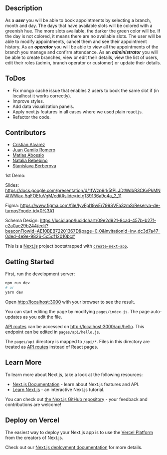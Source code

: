 
## Description
As a ***user*** you will be able to book appointments by selecting a branch, month and day. The days that have available slots will be colored with a greenish hue. The more slots available, the darker the green color will be. If the day is not colored, it means there are no available slots. The user will be able to modify appointments, cancel them and see their appointment history.
As an ***operator*** you will be able to view all the appointments of the branch you manage and confirm attendance.
As an ***administrator*** you will be able to create branches, view or edit their details, view the list of users, edit their roles (admin, branch operator or customer) or update their details. 

## ToDos
- Fix mongo caché issue that enables 2 users to book the same slot if (in localhost it works correctly).
- Improve styles.
- Add data visualization panels.
- Apply next.js features in all cases where we used plain react.js. 
- Refactor the code.


## Contributors
- [Cristian Alvarez](https://github.com/Cris-Alvarez09)
- [Juan Camilo Romero](https://github.com/romerocam)
- [Matias Abossio](https://github.com/Agrossio)
- [Natalia Bebebino](https://github.com/NataliaBebebino)
- [Stanislava Berberova](https://github.com/sberberova)

1st Demo:

Slides:
https://docs.google.com/presentation/d/1fWzp9rk5tPLJDtWdbR3CKvPkMN4fWWax-5qFOEfuVgM/edit#slide=id.g139136a9c4a_2_11

Figma:
https://www.figma.com/file/lyvFpl19wEr799SVFa3zmS/Reserva-de-turnos?node-id=0%3A1

Schema Design:
https://lucid.app/lucidchart/09e2d921-8cad-457b-b27f-c2a0ae29b244/edit?beaconFlowId=AE10BEB72201367D&page=0_0&invitationId=inv_dc3d7a47-0ded-4e9e-9826-5c5df12010bc#

This is a [Next.js](https://nextjs.org/) project bootstrapped with [`create-next-app`](https://github.com/vercel/next.js/tree/canary/packages/create-next-app).

## Getting Started

First, run the development server:

```bash
npm run dev
# or
yarn dev
```

Open [http://localhost:3000](http://localhost:3000) with your browser to see the result.

You can start editing the page by modifying `pages/index.js`. The page auto-updates as you edit the file.

[API routes](https://nextjs.org/docs/api-routes/introduction) can be accessed on [http://localhost:3000/api/hello](http://localhost:3000/api/hello). This endpoint can be edited in `pages/api/hello.js`.

The `pages/api` directory is mapped to `/api/*`. Files in this directory are treated as [API routes](https://nextjs.org/docs/api-routes/introduction) instead of React pages.

## Learn More

To learn more about Next.js, take a look at the following resources:

- [Next.js Documentation](https://nextjs.org/docs) - learn about Next.js features and API.
- [Learn Next.js](https://nextjs.org/learn) - an interactive Next.js tutorial.

You can check out [the Next.js GitHub repository](https://github.com/vercel/next.js/) - your feedback and contributions are welcome!

## Deploy on Vercel

The easiest way to deploy your Next.js app is to use the [Vercel Platform](https://vercel.com/new?utm_medium=default-template&filter=next.js&utm_source=create-next-app&utm_campaign=create-next-app-readme) from the creators of Next.js.

Check out our [Next.js deployment documentation](https://nextjs.org/docs/deployment) for more details.
